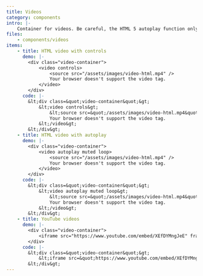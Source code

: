 ```yaml
---
title: Videos
category: components
intro: |-
    Container for videos. Be careful, the HTML 5 autoplay function only works with the sound off.
files:
    - components/videos
items: 
    - title: HTML video with controls
      demo: |- 
        <div class="video-container">
            <video controls>
                <source src="/assets/images/video-html.mp4" />
                Your browser doesn't support the video tag.
            </video>
        </div>
      code: |-
        &lt;div class=&quot;video-container&quot;&gt;
            &lt;video controls&gt;
                &lt;source src=&quot;/assets/images/video-html.mp4&quot; /&gt;
                Your browser doesn't support the video tag.
            &lt;/video&gt;
        &lt;/div&gt;
    - title: HTML video with autoplay
      demo: |- 
        <div class="video-container">
            <video autoplay muted loop>
                <source src="/assets/images/video-html.mp4" />
                Your browser doesn't support the video tag.
            </video>
        </div>
      code: |-
        &lt;div class=&quot;video-container&quot;&gt;
            &lt;video autoplay muted loop&gt;
                &lt;source src=&quot;/assets/images/video-html.mp4&quot; /&gt;
                Your browser doesn't support the video tag.
            &lt;/video&gt;
        &lt;/div&gt;
    - title: YouTube videos
      demo: |- 
        <div class="video-container">
            <iframe src="https://www.youtube.com/embed/XEfDYMngJeE" frameborder="0" allow="accelerometer; autoplay; encrypted-media; gyroscope; picture-in-picture" allowfullscreen></iframe>
        </div>
      code: |-
        &lt;div class=&quot;video-container&quot;&gt;
            &lt;iframe src=&quot;https://www.youtube.com/embed/XEfDYMngJeE&quot; frameborder=&quot;0&quot; allow=&quot;accelerometer; autoplay; encrypted-media; gyroscope; picture-in-picture&quot; allowfullscreen&gt;&lt;/iframe&gt;
        &lt;/div&gt;
---
```

